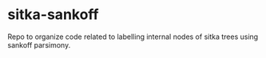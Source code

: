 # sitka-sankoff

Repo to organize code related to labelling internal nodes of sitka trees using sankoff parsimony.
